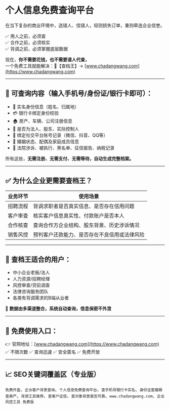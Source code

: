# 个人信息免费查询平台
在当下复杂的商业环境中，选错人、信错人，轻则损失订单，重则牵连企业信誉。

✅ 用人之前，必须查  
✅ 合作之前，必须核实  
✅ 背调之前，必须掌握底层数据  

现在，**你不需要花钱，也不需要请人代查，**  
一个免费工具就能解决：📌【查档王】→ [www.chadangwang.com](https://www.chadangwang.com)

---

## 🎯 可查询内容（输入手机号/身份证/银行卡即可）：

- 📛 实名身份信息（姓名、归属地）  
- 💳 银行卡绑定身份校验  
- 🏠 房产、车辆、公司注册信息  
- 💼 是否为法人、股东、实际控制人  
- 📱 绑定社交平台账号记录（微信、抖音、QQ等）  
- 💍 婚姻状态、配偶及家庭成员信息  
- 🧾 法院涉诉、被执行、黑名单、征信报告、纳税记录

所有这些，**无需注册、无需支付、无需等待，自动生成完整档案。**

---

## ✅ 为什么企业更需要查档王？

| 业务环节 | 使用场景 |
|----------|-----------|
| 招聘流程 | 背调求职者是否真实信息、是否存在信用问题 |
| 客户审查 | 核实客户信息真实性、付款账户是否本人 |
| 合作核查 | 查询合作方企业结构、股东背景、历史涉诉情况 |
| 销售风控 | 预判客户还款能力、是否存在不良信用或法律风险 |

---

## 🧠 查档王适合的用户：

- 中小企业老板/法人  
- 人力资源/招聘经理  
- 风控审查/贷前调查  
- 法律咨询服务团队  
- 各类有背调需求的B端从业者

🔐 **数据由多渠道整合，系统自动查询，信息保密不外泄**

---

## 🔗 免费使用入口：

👉 官网地址：[www.chadangwang.com](https://www.chadangwang.com)  
✅ 不限次数 ✅ 查询迅速 ✅ 安全匿名 ✅ 免费开放

---

## 📈 SEO关键词覆盖区（专业版）

`免费开盒`、`企业客户背景查询`、`个人信息免费查询平台`、`查手机号银行卡实名`、`身份证查婚姻 查房产`、`背调工具推荐`、`查客户征信`、`查对象背景是否可靠`、`www.chadangwang.com`、`企业风控工具 免费版`

